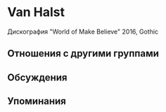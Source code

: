 # Van Halst

Дискография
"World of Make Believe" 2016, Gothic

## Отношения с другими группами


## Обсуждения


## Упоминания

